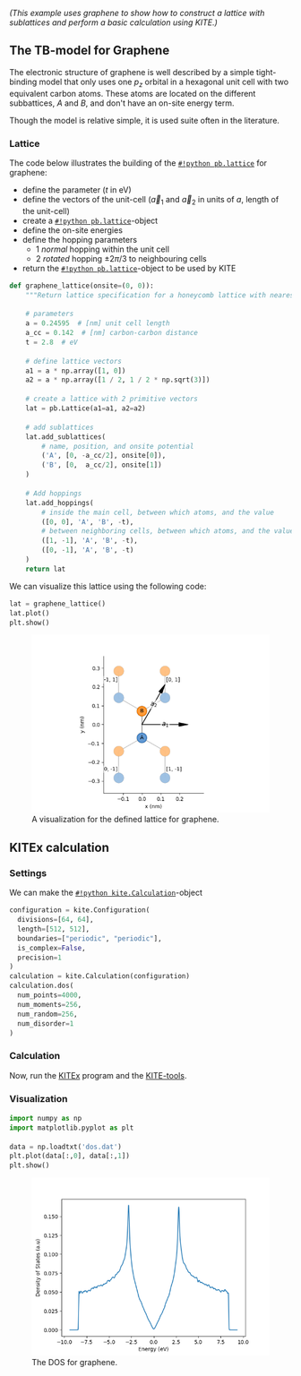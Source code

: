 *(This example uses graphene to show how to construct a lattice with sublattices and perform a basic calculation using KITE.)*
## The TB-model for Graphene

The electronic structure of graphene is well described by a simple tight-binding model that only uses one $p_z$ orbital
in a hexagonal unit cell with two equivalent carbon atoms.
These atoms are located on the different subbattices, *A* and *B*, and don't have an on-site energy term.

Though the model is relative simple, it is used suite often in the literature.

### Lattice
The code below illustrates the building of the [`#!python pb.lattice`][lattice] for graphene:

* define the parameter ($t$ in eV)
* define the vectors of the unit-cell ($\vec a_1$ and $\vec a_2$ in units of $a$, length of the unit-cell)
* create a [`#!python pb.lattice`][lattice]-object
* define the on-site energies
* define the hopping parameters
    * 1 *normal* hopping within the unit cell
    * 2 *rotated* hopping $\pm 2 \pi/3$ to neighbouring cells
* return the [`#!python pb.lattice`][lattice]-object to be used by KITE

``` python linenums="1"
def graphene_lattice(onsite=(0, 0)):
    """Return lattice specification for a honeycomb lattice with nearest neighbor hoppings"""

    # parameters
    a = 0.24595  # [nm] unit cell length
    a_cc = 0.142  # [nm] carbon-carbon distance
    t = 2.8  # eV

    # define lattice vectors
    a1 = a * np.array([1, 0])
    a2 = a * np.array([1 / 2, 1 / 2 * np.sqrt(3)])

    # create a lattice with 2 primitive vectors
    lat = pb.Lattice(a1=a1, a2=a2)

    # add sublattices
    lat.add_sublattices(
        # name, position, and onsite potential
        ('A', [0, -a_cc/2], onsite[0]),
        ('B', [0,  a_cc/2], onsite[1])
    )

    # Add hoppings
    lat.add_hoppings(
        # inside the main cell, between which atoms, and the value
        ([0, 0], 'A', 'B', -t),
        # between neighboring cells, between which atoms, and the value
        ([1, -1], 'A', 'B', -t),
        ([0, -1], 'A', 'B', -t)
    )
    return lat
```

We can visualize this lattice using the following code:

``` python linenums="1"
lat = graphene_lattice()
lat.plot()
plt.show()
```

<div>
  <figure>
    <img src="../../../assets/images/getting_started/graphene_example.png" style="width: 40em;"/>
    <figcaption>A visualization for the defined lattice for graphene.</figcaption>
  </figure>
</div>

## KITEx calculation
### Settings
We can make the [`#!python kite.Calculation`][calculation]-object
``` python linenums="1"
configuration = kite.Configuration(
  divisions=[64, 64],
  length=[512, 512],
  boundaries=["periodic", "periodic"],
  is_complex=False,
  precision=1
)
calculation = kite.Calculation(configuration)
calculation.dos(
  num_points=4000,
  num_moments=256,
  num_random=256,
  num_disorder=1
)
```

### Calculation
Now, run the [KITEx][kitex] program and the [KITE-tools][kitetools].

### Visualization

``` python linenums="1"
import numpy as np
import matplotlib.pyplot as plt

data = np.loadtxt('dos.dat')
plt.plot(data[:,0], data[:,1])
plt.show()
```

<div>
  <figure>
    <img src="../../../assets/images/getting_started/first_calculation.png" style="width: 40em;" />
    <figcaption>The DOS for graphene.</figcaption>
  </figure>
</div>

[tutorial]: ../index.md
[calculation]: ../../api/kite.md#calculation
[getting_started]: ../index.md
[lattice]: https://docs.pybinding.site/en/stable/_api/pybinding.Lattice.html
[kitex]: ../../api/kitex.md
[kitetools]: ../../api/kite-tools.md